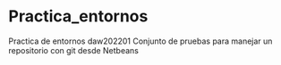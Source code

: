 # Practica_entornos
Practica de entornos daw202201 
Conjunto de pruebas para manejar un repositorio con git desde Netbeans
